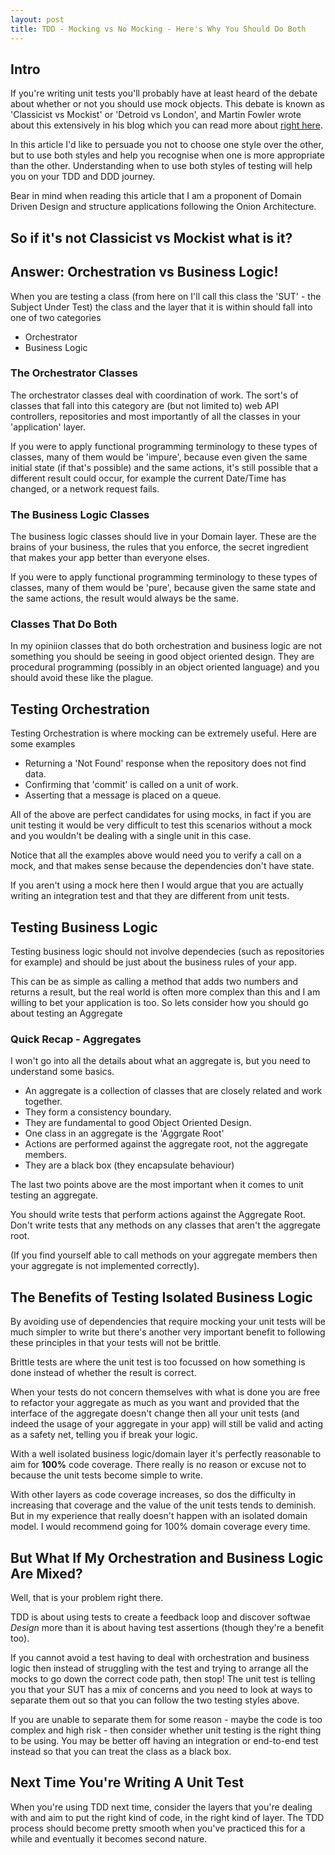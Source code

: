 ```yaml
---
layout: post
title: TDD - Mocking vs No Mocking - Here's Why You Should Do Both
---
```

## Intro
If you're writing unit tests you'll probably have at least heard of the debate about whether or not you should use mock objects. This debate is known as 'Classicist vs Mockist' or 'Detroid vs London', and Martin Fowler wrote about this extensively in his blog which you can read more about [right here](https://martinfowler.com/articles/mocksArentStubs.html#ClassicalAndMockistTesting).

In this article I'd like to persuade you not to choose one style over the other, but to use both styles and help you recognise when one is more appropriate than the other.
Understanding when to use both styles of testing will help you on your TDD and DDD journey.

Bear in mind when reading this article that I am a proponent of Domain Driven Design and structure applications following the Onion Architecture.

## So if it's not Classicist vs Mockist what is it?
## Answer: Orchestration vs Business Logic!
When you are testing a class (from here on I'll call this class the 'SUT' - the Subject Under Test) the class and the layer that it is within should fall into one of two categories
- Orchestrator
- Business Logic

### The Orchestrator Classes
The orchestrator classes deal with coordination of work. The sort's of classes that fall into this category are (but not limited to) web API controllers, repositories and most importantly of all the classes in your 'application' layer.

If you were to apply functional programming terminology to these types of classes, many of them would be 'impure', because even given the same initial state (if that's possible) and the same actions, it's still possible that a different result could occur, for example the current Date/Time has changed, or a network request fails.

### The Business Logic Classes
The business logic classes should live in your Domain layer. These are the brains of your business, the rules that you enforce, the secret ingredient that makes your app better than everyone elses.

If you were to apply functional programming terminology to these types of classes, many of them would be 'pure', because given the same state and the same actions, the result would always be the same.

### Classes That Do Both
In my opiniion classes that do both orchestration and business logic are not something you should be seeing in good object oriented design. 
They are procedural programming (possibly in an object oriented language) and you should avoid these like the plague.

## Testing Orchestration
Testing Orchestration is where mocking can be extremely useful.
Here are some examples
- Returning a 'Not Found' response when the repository does not find data.
- Confirming that 'commit' is called on a unit of work.
- Asserting that a message is placed on a queue.

All of the above are perfect candidates for using mocks, in fact if you are unit testing it would be very difficult to test this scenarios without a mock and you wouldn't be dealing with a single unit in this case.

Notice that all the examples above would need you to verify a call on a mock, and that makes sense because the dependencies don't have state.

If you aren't using a mock here then I would argue that you are actually writing an integration test and that they are different from unit tests.

## Testing Business Logic
Testing business logic should not involve dependecies (such as repositories for example) and should be just about the business rules of your app.

This can be as simple as calling a method that adds two numbers and returns a result, but the real world is often more complex than this and I am willing to bet your application is too. So lets consider how you should go about testing an Aggregate

### Quick Recap - Aggregates
I won't go into all the details about what an aggregate is, but you need to understand some basics.
* An aggregate is a collection of classes that are closely related and work together. 
* They form a consistency boundary.
* They are fundamental to good Object Oriented Design.
* One class in an aggregate is the 'Aggrgate Root'
* Actions are performed against the aggregate root, not the aggregate members.
* They are a black box (they encapsulate behaviour)

The last two points above are the most important when it comes to unit testing an aggregate.

You should write tests that perform actions against the Aggregate Root. Don't write tests that any methods on any classes that aren't the aggregate root.

(If you find yourself able to call methods on your aggregate members then your aggregate is not implemented correctly).

## The Benefits of Testing Isolated Business Logic
By avoiding use of dependencies that require mocking your unit tests will be much simpler to write but there's another very important benefit to following these principles in that your tests will not be brittle.

Brittle tests are where the unit test is too focussed on how something is done instead of whether the result is correct.

When your tests do not concern themselves with what is done you are free to refactor your aggregate as much as you want and provided that the interface of the aggregate doesn't change then all your unit tests (and indeed the usage of your aggregate in your app) will still be valid and acting as a safety net, telling you if break your logic.

With a well isolated business logic/domain layer it's perfectly reasonable to aim for **100%** code coverage. There really is no reason or excuse not to because the unit tests become simple to write.

With other layers as code coverage increases, so dos the difficulty in increasing that coverage and the value of the unit tests tends to deminish. But in my experience that really doesn't happen with an isolated domain model. I would recommend going for 100% domain coverage every time.

## But What If My Orchestration and Business Logic Are Mixed?
Well, that is your problem right there.

TDD is about using tests to create a feedback loop and discover softwae *Design* more than it is about having test assertions (though they're a benefit too). 

If you cannot avoid a test having to deal with orchestration and business logic then instead of struggling with the test and trying to arrange all the mocks to go down the correct code path, then stop!
The unit test is telling you that your SUT has a mix of concerns and you need to look at ways to separate them out so that you can follow the two testing styles above.

If you are unable to separate them for some reason - maybe the code is too complex and high risk - then consider whether unit testing is the right thing to be using.
You may be better off having an integration or end-to-end test instead so that you can treat the class as a black box.

## Next Time You're Writing A Unit Test

When you're using TDD next time, consider the layers that you're dealing with and aim to put the right kind of code, in the right kind of layer. The TDD process should become pretty smooth when you've practiced this for a while and eventually it becomes second nature.